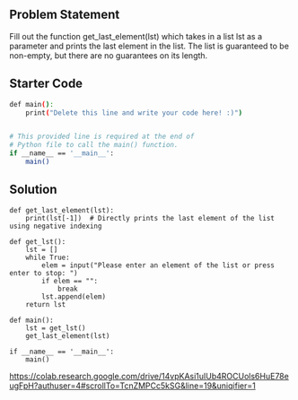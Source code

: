 ## Problem Statement

Fill out the function get_last_element(lst) which takes in a list lst as a parameter and prints the last element in the list. The list is guaranteed to be non-empty, but there are no guarantees on its length.

## Starter Code

```bash
def main():
    print("Delete this line and write your code here! :)")


# This provided line is required at the end of
# Python file to call the main() function.
if __name__ == '__main__':
    main()
```

## Solution

```
def get_last_element(lst):
    print(lst[-1])  # Directly prints the last element of the list using negative indexing

def get_lst():
    lst = []
    while True:
        elem = input("Please enter an element of the list or press enter to stop: ")
        if elem == "":
            break
        lst.append(elem)
    return lst

def main():
    lst = get_lst()
    get_last_element(lst)

if __name__ == '__main__':
    main()
```

https://colab.research.google.com/drive/14vpKAsi1uIUb4ROCUols6HuE78eugFpH?authuser=4#scrollTo=TcnZMPCc5kSG&line=19&uniqifier=1
